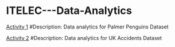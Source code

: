 # ITELEC---Data-Analytics

[Activity 1](https://github.com/jkayekaye/ITELEC---Data-Analytics.git)
#Description: Data analytics for Palmer Penguins Dataset

[Activity 2](ELEC303-3C/Borabo/Activity2.ipynb)
#Description: Data analytics for UK Accidents Dataset
